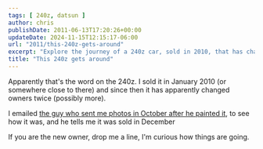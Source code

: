 ```yaml
---
tags: [ 240z, datsun ]
author: chris
publishDate: 2011-06-13T17:20:26+00:00
updateDate: 2024-11-15T12:15:17-06:00
url: "2011/this-240z-gets-around"
excerpt: "Explore the journey of a 240z car, sold in 2010, that has changed owners multiple times. Stay updated on its tale!"
title: "This 240z gets around"
---
```


Apparently that's the word on the 240z. I sold it in January 2010 (or somewhere close to there) and since then it has apparently changed owners twice (possibly more).

I emailed [the guy who sent me photos in October after he painted it](/the-240z-lives-and-it-looks-great), to see how it was, and he tells me it was sold in December 
    
If you are the new owner, drop me a line, I'm curious how things are going.
